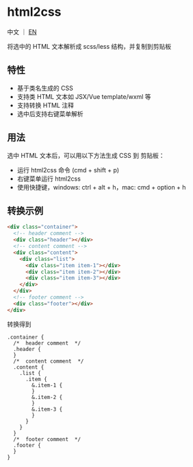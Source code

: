 # html2css

中文 ｜ [EN](./README.md)

将选中的 HTML 文本解析成 scss/less 结构，并复制到剪贴板

## 特性

* 基于类名生成的 CSS
* 支持类 HTML 文本如 JSX/Vue template/wxml 等
* 支持转换 HTML 注释
* 选中后支持右键菜单解析

## 用法
选中 HTML 文本后，可以用以下方法生成 CSS 到 剪贴板：
- 运行 html2css 命令 (cmd + shift + p)
- 右键菜单运行 html2css
- 使用快捷键，windows: ctrl + alt + h，mac: cmd + option + h

## 转换示例

```html
<div class="container">
  <!-- header comment -->
  <div class="header"></div>
  <!-- content comment -->
  <div class="content">
    <div class="list">
      <div class="item item-1"></div>
      <div class="item item-2"></div>
      <div class="item item-3"></div>
    </div>
  </div>
  <!-- footer comment -->
  <div class="footer"></div>
</div>
```

转换得到

```less
.container {
  /*  header comment  */
  .header {
  }
  /*  content comment  */
  .content {
    .list {
      .item {
        &.item-1 {
        }
        &.item-2 {
        }
        &.item-3 {
        }
      }
    }
  }
  /*  footer comment  */
  .footer {
  }
}
```
